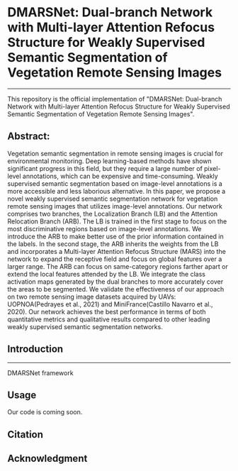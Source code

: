 # DMARSNet: Dual-branch Network with Multi-layer Attention Refocus Structure for Weakly Supervised Semantic Segmentation of Vegetation Remote Sensing Images
***
This repository is the official implementation of "DMARSNet: Dual-branch Network with Multi-layer Attention Refocus Structure for Weakly Supervised Semantic Segmentation of Vegetation Remote Sensing Images".
## Abstract:
Vegetation semantic segmentation in remote sensing images is crucial for environmental monitoring. Deep learning-based methods have shown significant progress in this field, but they require a large number of pixel-level annotations, which can be expensive and time-consuming. Weakly supervised semantic segmentation based on image-level annotations is a more accessible and less laborious alternative. In this paper, we propose a novel weakly supervised semantic segmentation network for vegetation remote sensing images that utilizes image-level annotations. Our network comprises two branches, the Localization Branch (LB) and the Attention Relocation Branch (ARB). The LB is trained in the first stage to focus on the most discriminative regions based on image-level annotations. We introduce the ARB to make better use of the prior information contained in the labels. In the second stage, the ARB inherits the weights from the LB and incorporates a Multi-layer Attention Refocus Structure (MARS) into the network to expand the receptive field and focus on global features over a larger range. The ARB can focus on same-category regions farther apart or extend the local features attended by the LB. We integrate the class activation maps generated by the dual branches to more accurately cover the areas to be segmented. We validate the effectiveness of our approach on two remote sensing image datasets acquired by UAVs: UOPNOA(Pedrayes et al., 2021) and MiniFrance(Castillo Navarro et al., 2020). Our network achieves the best performance in terms of both quantitative metrics and qualitative results compared to other leading weakly supervised semantic segmentation networks.
## Introduction
***
DMARSNet framework

## Usage
Our code is coming soon.
## Citation

## Acknowledgment

